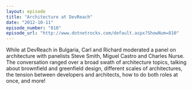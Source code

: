 ```yaml
---
layout: episode
title: "Architecture at DevReach"
date: "2012-10-11"
episode_number: "810"
episode_url: "http://www.dotnetrocks.com/default.aspx?ShowNum=810"
---
```


While at DevReach in Bulgaria, Carl and Richard moderated a panel on architecture with panelists Steve Smith, Miguel Castro and Charles Nurse. The conversation ranged over a broad swath of architecture topics, talking about brownfield and greenfield design, different scales of architectures, the tension between developers and architects, how to do both roles at once, and more!
